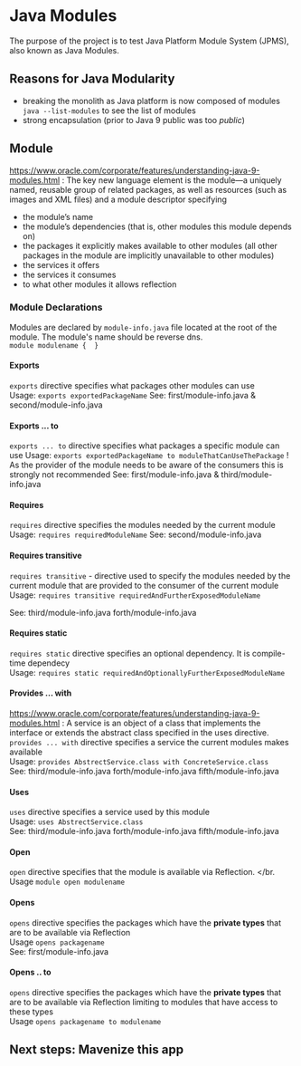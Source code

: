 # Java Modules

The purpose of the project is to test Java Platform Module System (JPMS), also known as Java Modules.

## Reasons for Java Modularity
- breaking the monolith as Java platform is now composed of modules </br>
  `java --list-modules` to see the list of modules
- strong encapsulation (prior to Java 9 public was too _public_)
  
## Module
https://www.oracle.com/corporate/features/understanding-java-9-modules.html :
The key new language element is the module—a uniquely named, reusable group of related packages, as well as resources (such as images and XML files) and a module descriptor specifying

- the module’s name
- the module’s dependencies (that is, other modules this module depends on)
- the packages it explicitly makes available to other modules (all other packages in the module are implicitly unavailable to other modules)
- the services it offers
- the services it consumes
- to what other modules it allows reflection


### Module Declarations

Modules are declared by `module-info.java` file located at the root of the module.
The module's name should be reverse dns. </br>
`module modulename { 
}`
#### Exports
`exports` directive specifies what packages other modules can use </br>
Usage: `exports exportedPackageName`
See: first/module-info.java & second/module-info.java

#### Exports ... to
`exports ... to` directive specifies what packages a specific module can use
Usage: `exports exportedPackageName to moduleThatCanUseThePackage` 
! As the provider of the module needs to be aware of the consumers this is strongly not recommended
See: first/module-info.java & third/module-info.java

#### Requires
`requires` directive specifies the modules needed by the current module  </br>
Usage: `requires requiredModuleName`
See: second/module-info.java 

#### Requires transitive
`requires transitive` - directive used to specify the modules needed by the current module that are provided to the consumer of the current module </br>
Usage: `requires transitive requiredAndFurtherExposedModuleName`

See: third/module-info.java forth/module-info.java

#### Requires static
`requires static` directive specifies an optional dependency. It is compile-time dependecy </br>
Usage: `requires static requiredAndOptionallyFurtherExposedModuleName`

#### Provides ... with
https://www.oracle.com/corporate/features/understanding-java-9-modules.html :
A service is an object of a class that implements the interface or extends the abstract class specified in the uses directive.
`provides ... with` directive specifies a service the current modules makes available </br>
Usage:
`provides AbstrectService.class with ConcreteService.class` </br>
See: third/module-info.java forth/module-info.java fifth/module-info.java

#### Uses
`uses` directive specifies a service used by this module </br>
Usage: `uses AbstrectService.class` </br>
See: third/module-info.java forth/module-info.java fifth/module-info.java

#### Open
`open` directive specifies that the module is  available via Reflection. </br.
Usage `module open modulename` </br>


#### Opens
`opens` directive specifies the packages which have the **private types** that are to be available via Reflection </br>
Usage `opens packagename` </br>
See: first/module-info.java

#### Opens .. to
`opens` directive specifies the packages which have the **private types** that are to be available via Reflection limiting to modules that 
have access to these types </br>
Usage `opens packagename to modulename` </br>

## Next steps: Mavenize this app